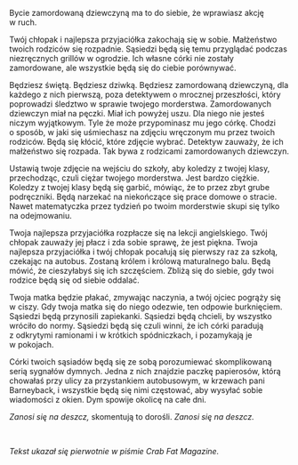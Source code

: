 Bycie zamordowaną dziewczyną ma to do siebie, że wprawiasz akcję w&nbsp;ruch.

Twój chłopak i&nbsp;najlepsza przyjaciółka zakochają się w&nbsp;sobie. Małżeństwo twoich rodziców się rozpadnie. Sąsiedzi będą się temu przyglądać podczas niezręcznych grillów w&nbsp;ogrodzie. Ich własne córki nie zostały zamordowane, ale wszystkie będą się do ciebie porównywać.

Będziesz świętą. Będziesz dziwką. Będziesz zamordowaną dziewczyną, dla każdego z&nbsp;nich pierwszą, poza detektywem o&nbsp;mrocznej przeszłości, który poprowadzi śledztwo w&nbsp;sprawie twojego morderstwa. Zamordowanych dziewczyn miał na pęczki. Miał ich powyżej uszu. Dla niego nie jesteś niczym wyjątkowym. Tyle że może przypominasz mu jego córkę. Chodzi o&nbsp;sposób, w&nbsp;jaki się uśmiechasz na zdjęciu wręczonym mu przez twoich rodziców. Będą się kłócić, które zdjęcie wybrać. Detektyw zauważy, że ich małżeństwo się rozpada. Tak bywa z&nbsp;rodzicami zamordowanych dziewczyn.

Ustawią twoje zdjęcie na wejściu do szkoły, aby koledzy z&nbsp;twojej klasy, przechodząc, czuli ciężar twojego morderstwa. Jest bardzo ciężkie. Koledzy z&nbsp;twojej klasy będą się garbić, mówiąc, że to przez zbyt grube podręczniki. Będą narzekać na niekończące się prace domowe o&nbsp;stracie. Nawet matematyczka przez tydzień po twoim morderstwie skupi się tylko na odejmowaniu.

Twoja najlepsza przyjaciółka rozpłacze się na lekcji angielskiego. Twój chłopak zauważy jej płacz i&nbsp;zda sobie sprawę, że jest piękna. Twoja najlepsza przyjaciółka i&nbsp;twój chłopak pocałują się pierwszy raz za szkołą, czekając na autobus. Zostaną królem i&nbsp;królową maturalnego balu. Będą mówić, że cieszyłabyś się ich szczęściem. Zbliżą się do siebie, gdy twoi rodzice będą się od siebie oddalać.

Twoja matka będzie płakać, zmywając naczynia, a&nbsp;twój ojciec pogrąży się w&nbsp;ciszy. Gdy twoja matka się do niego odezwie, ten odpowie burknięciem. Sąsiedzi będą przynosili zapiekanki. Sąsiedzi będą chcieli, by wszystko wróciło do normy. Sąsiedzi będą się czuli winni, że ich córki paradują z&nbsp;odkrytymi ramionami i&nbsp;w krótkich spódniczkach, i&nbsp;pozamykają je w&nbsp;pokojach.

Córki twoich sąsiadów będą się ze sobą porozumiewać skomplikowaną serią sygnałów dymnych. Jedna z&nbsp;nich znajdzie paczkę papierosów, którą chowałaś przy ulicy za przystankiem autobusowym, w&nbsp;krzewach pani Barneyback, i&nbsp;wszystkie będą się nimi częstować, aby wysyłać sobie wiadomości z&nbsp;okien. Dym spowije okolicę na całe dni.

*Zanosi się na deszcz,* skomentują to dorośli. *Zanosi się na deszcz.*

<br/>

*Tekst ukazał się pierwotnie w&nbsp;piśmie Crab Fat Magazine.*